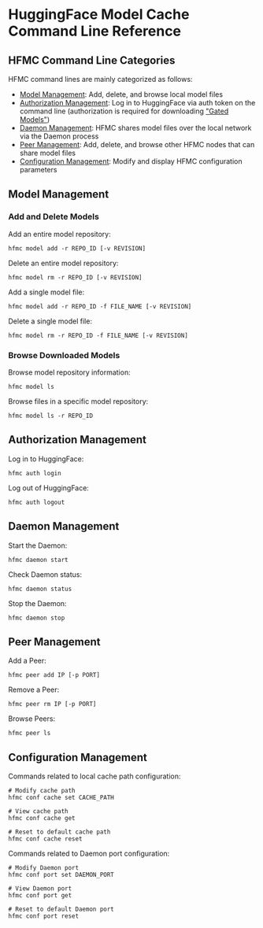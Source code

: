 # HuggingFace Model Cache Command Line Reference

## HFMC Command Line Categories

HFMC command lines are mainly categorized as follows:

- [Model Management](#model-management): Add, delete, and browse local model files
- [Authorization Management](#authorization-management): Log in to HuggingFace via auth token on the command line (authorization is required for downloading ["Gated Models"](https://huggingface.co/docs/hub/en/models-gated))
- [Daemon Management](#daemon-management): HFMC shares model files over the local network via the Daemon process
- [Peer Management](#peer-management): Add, delete, and browse other HFMC nodes that can share model files
- [Configuration Management](#configuration-management): Modify and display HFMC configuration parameters

## Model Management

### Add and Delete Models

Add an entire model repository:

    hfmc model add -r REPO_ID [-v REVISION]

Delete an entire model repository:

    hfmc model rm -r REPO_ID [-v REVISION]

Add a single model file:

    hfmc model add -r REPO_ID -f FILE_NAME [-v REVISION]

Delete a single model file:

    hfmc model rm -r REPO_ID -f FILE_NAME [-v REVISION]

### Browse Downloaded Models

Browse model repository information:

    hfmc model ls

Browse files in a specific model repository:

    hfmc model ls -r REPO_ID

## Authorization Management

Log in to HuggingFace:

    hfmc auth login

Log out of HuggingFace:

    hfmc auth logout

## Daemon Management

Start the Daemon:

    hfmc daemon start

Check Daemon status:

    hfmc daemon status

Stop the Daemon:

    hfmc daemon stop

## Peer Management

Add a Peer:

    hfmc peer add IP [-p PORT]

Remove a Peer:

    hfmc peer rm IP [-p PORT]

Browse Peers:

    hfmc peer ls

## Configuration Management

Commands related to local cache path configuration:

    # Modify cache path
    hfmc conf cache set CACHE_PATH

    # View cache path
    hfmc conf cache get

    # Reset to default cache path
    hfmc conf cache reset

Commands related to Daemon port configuration:

    # Modify Daemon port
    hfmc conf port set DAEMON_PORT
    
    # View Daemon port
    hfmc conf port get
    
    # Reset to default Daemon port
    hfmc conf port reset
